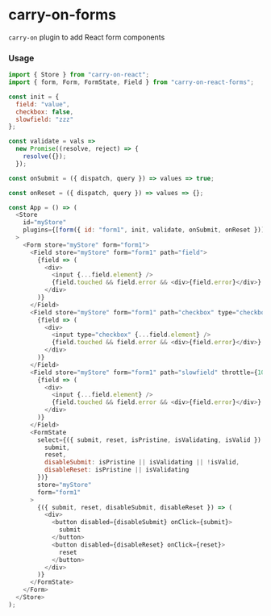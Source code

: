 # carry-on-forms

```carry-on``` plugin to add React form components

### Usage

```JavaScript
import { Store } from "carry-on-react";
import { form, Form, FormState, Field } from "carry-on-react-forms";

const init = {
  field: "value",
  checkbox: false,
  slowfield: "zzz"
};

const validate = vals =>
  new Promise((resolve, reject) => {
    resolve({});
  });

const onSubmit = ({ dispatch, query }) => values => true;

const onReset = ({ dispatch, query }) => values => {};

const App = () => (
  <Store
    id="myStore"
    plugins={[form({ id: "form1", init, validate, onSubmit, onReset })]}
  >
    <Form store="myStore" form="form1">
      <Field store="myStore" form="form1" path="field">
        {field => (
          <div>
            <input {...field.element} />
            {field.touched && field.error && <div>{field.error}</div>}
          </div>
        )}
      </Field>
      <Field store="myStore" form="form1" path="checkbox" type="checkbox">
        {field => (
          <div>
            <input type="checkbox" {...field.element} />
            {field.touched && field.error && <div>{field.error}</div>}
          </div>
        )}
      </Field>
      <Field store="myStore" form="form1" path="slowfield" throttle={1000}>
        {field => (
          <div>
            <input {...field.element} />
            {field.touched && field.error && <div>{field.error}</div>}
          </div>
        )}
      </Field>
      <FormState
        select={({ submit, reset, isPristine, isValidating, isValid }) => ({
          submit,
          reset,
          disableSubmit: isPristine || isValidating || !isValid,
          disableReset: isPristine || isValidating
        })}
        store="myStore"
        form="form1"
      >
        {({ submit, reset, disableSubmit, disableReset }) => (
          <div>
            <button disabled={disableSubmit} onClick={submit}>
              submit
            </button>
            <button disabled={disableReset} onClick={reset}>
              reset
            </button>
          </div>
        )}
      </FormState>
    </Form>
  </Store>
);

```
